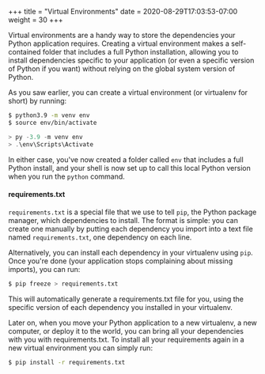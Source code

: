 +++
title = "Virtual Environments"
date = 2020-08-29T17:03:53-07:00
weight = 30
+++

Virtual environments are a handy way to store the dependencies your Python application requires. Creating a virtual environment makes a self-contained folder that includes a full Python installation, allowing you to install dependencies specific to your application (or even a specific version of Python if you want) without relying on the global system version of Python.

As you saw earlier, you can create a virtual environment (or virtualenv for short) by running:

```bash
$ python3.9 -m venv env
$ source env/bin/activate
```

```powershell
> py -3.9 -m venv env
> .\env\Scripts\Activate
```

In either case, you've now created a folder called `env` that includes a full Python install, and your shell is now set up to call this local Python version when you run the `python` command.

#### requirements.txt

`requirements.txt` is a special file that we use to tell `pip`, the Python package manager, which dependencies to install. The format is simple: you can create one manually by putting each dependency you import into a text file named `requirements.txt`, one dependency on each line.

Alternatively, you can install each dependency in your virtualenv using `pip`. Once you're done (your application stops complaining about missing imports), you can run:

```bash
$ pip freeze > requirements.txt
```

This will automatically generate a requirements.txt file for you, using the specific version of each dependency you installed in your virtualenv.

Later on, when you move your Python application to a new virtualenv, a new computer, or deploy it to the world, you can bring all your dependencies with you with requirements.txt. To install all your requirements again in a new virtual environment you can simply run:

```bash
$ pip install -r requirements.txt
```
